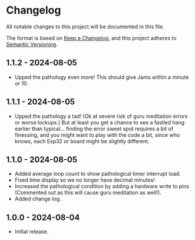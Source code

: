 
[//]: # (https://keepachangelog.com/en/1.1.0/)

# Changelog

All notable changes to this project will be documented in this file.

The format is based on [Keep a Changelog](https://keepachangelog.com/en/1.1.0/),
and this project adheres to [Semantic Versioning](https://semver.org/spec/v2.0.0.html).

## 1.1.2 - 2024-08-05

- Upped the pathology even more!  This should give Jams within a minute or 10.

## 1.1.1 - 2024-08-05

- Upped the pathology a tad! (Ok at severe risk of guru meditation errors or worse lockups.)  But at least you get a chance to see a fastled hang earlier than typical...  finding the error sweet spot requires a bit of finessing, and you might want to play with the code a bit, since who knows, each Esp32 or board might be slightly different.

## 1.1.0 - 2024-08-05

- Added average loop count to show pathological timer interrupt load.
- Fixed time display so we no longer have decimal minutes!
- Increased the pathological condition by adding a hardware write to pins (Commented out as this will cause guru meditation as well!).
- Added change log.

## 1.0.0 - 2024-08-04

- Initial release.
